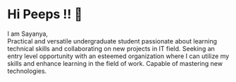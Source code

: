 <h1><b> Hi Peeps !! 👋</b></h1>
<p>I am Sayanya,<br>Practical and versatile undergraduate student passionate about learning technical skills and collaborating on new projects in IT field. Seeking an entry level opportunity with an esteemed organization where I can utilize my skills and enhance learning in the field of work. Capable of mastering new technologies.</p>

<!--- 🔭 I’m currently working on improving my web dev skills.🔍
- 🌱 I’m currently learning javascript.💛
- 🤔 I’m looking for help with web dev concepts.💻
- 😄 Pronouns: She/her❤-->

